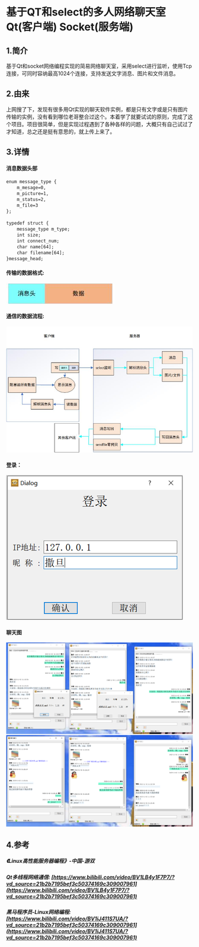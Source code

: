 
# 基于QT和select的多人网络聊天室 Qt(客户端)  Socket(服务端)
## 1.简介
基于Qt和socket网络编程实现的简易网络聊天室，采用select进行监听，使用Tcp连接，可同时容纳最高1024个连接，支持发送文字消息、图片和文件消息。
## 2.由来
上网搜了下，发现有很多用Qt实现的聊天软件实例，都是只有文字或是只有图片传输的实例，没有看到哪位老哥整合过这个。本着学了就要试试的原则，完成了这个项目。项目很简单，但是实现过程遇到了各种各样的问题，大概只有自己试过了才知道，总之还是挺有意思的，就上传上来了。
## 3.详情
#### 消息数据头部
```
enum message_type {
    m_mesage=0,
    m_picture=1,
    m_status=2,
    m_file=3
};

typedef struct {
    message_type m_type;
    int size;
    int connect_num;
    char name[64];
    char filename[64];
}message_head;
```
#### 传输的数据格式:
![](https://github.com/k5stray/ChatRoom/blob/main/image/%E6%95%B0%E6%8D%AE%E6%A0%BC%E5%BC%8F.jpg)

#### 通信的数据流程:
![](https://github.com/k5stray/ChatRoom/blob/main/image/cs2.jpg)

#### 登录：
![](https://github.com/k5stray/ChatRoom/blob/main/image/%E7%99%BB%E5%BD%95.png)

#### 聊天图
![](https://github.com/k5stray/ChatRoom/blob/main/image/chat1.png)
![](https://github.com/k5stray/ChatRoom/blob/main/image/chat2.png)

## 4.参考

##### 《Linux高性能服务器编程》-中国-游双
##### Qt多线程网络通信: [https://www.bilibili.com/video/BV1LB4y1F7P7/?vd_source=21b2b7195bef3c50374169c309007961](https://www.bilibili.com/video/BV1LB4y1F7P7/?vd_source=21b2b7195bef3c50374169c309007961)
##### 黑马程序员-Linux网络编程: [https://www.bilibili.com/video/BV1iJ411S7UA/?vd_source=21b2b7195bef3c50374169c309007961](https://www.bilibili.com/video/BV1iJ411S7UA/?vd_source=21b2b7195bef3c50374169c309007961)

